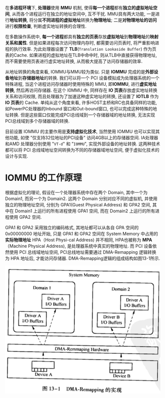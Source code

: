 
在**多进程环境**下, **处理器**使用 **MMU** 机制,  使得**每一个进程**都有**独立的虚拟地址空间**, 从而各个进程运行在独立的地址空间中,  互不干扰. MMU具有两大功能, 一是进行**地址转换**, 将分属**不同进程的虚拟地址**转换为**物理地址**; 二是**对物理地址的访问**进行**权限检查**, 判断虚实地址转换的合理性. 

在多数操作系统中, **每一个进程**都具有**独立的页表**存放**虚拟地址**到**物理地址**的**映射关系和属性**. 但是如果进程每次访问物理内存时, 都需要访问页表时, 将严重影响进程的执行效率. 为此处理器设置了 **TLB**(`Translation Lookaside Buffer`) 作为页表的Cache. 如果进程的虚拟地址在TLB中命中时,  则从TLB中直接获得物理地址,  而不需要使用页表进行虚实地址转换, 从而极大提高了访问存储器的效率. 

从地址转换的角度来看, IOMMU与MMU较为类似. 只是 **IOMMU** 完成的是**外部设备地址**到**存储器地址**的转换. 我们可以将一个 PCI 设备模拟成为处理器系统的一个特殊进程, 当这个进程访问存储器时使用特殊的 MMU, 即**IOMMU**, 进行**虚实地址转换**, 然后再访问存储器. 在这个 I0MMU 中, 同样存在 **IO 页表**存放虚实地址转换关系和访问权限, 而且处理器为了加速这种虚实地址的转换, 还设置了 **IOTLB** 作为 **IO 页表**的 Cache. 单纯从这个角度来看, 许多HOST主桥和RC也具备同样的功能, 如PowerPC处理器的Inbound 窗口和Out-bound窗口, 也可以完成这种特殊的地址转换. 但是这些窗口仅能完成PCI总线域到一个存储器域的地址转换, 无法实现PCI总线域到多个存储器域的转换. 

目前设置 IOMMU 的主要作用是**支持虚拟化技术**, 当然使用 IOMMU 也可以实现其他功能, 如使 ”仅支持32位地址的PCI设备" 访问4GB以上的存储器空间. IA处理器和AMD 处理器分别使用 "`VT-d`" 和 ”`I0MMU`", 实现外部设备的地址转换. 这两种技术都可以将 PCI 总线域地址空间转换为不同的存储器域地址空间, 便于虚拟化技术的设计与实现. 

# IOMMU 的工作原理

根据虚拟化的理论, 假设在一个处理器系统中存在两个 Domain, 其中一个为 Domain1, 而另一个为 Domain2. 这两个 Domain 分别对应不同的虚拟机, 并使用独立的物理地址空间, 分别为 GPA1(Guest Physical Address) 和 GPA2 空间, 其中在 Domain1 上运行的所有进程使用 GPA1 空间, 而在 Domain2 上运行的所有进程使用 GPA2 空间. 

GPA1 和 GPA2 采用独立的编码格式, 其地址都可以从各自 GPA 空间的 0x00000000 地址开始, 只是 GPA1 和 GPA2 空间在 System Memory 中占用的**实际物理地址** HPA（Host Physi-cal Address) 并不相同, HPA也被称为 **MPA**（Machine Physical Address), 是处理器系统中真实的物理地址. 而 PCI 设备依然使用 PCI 总线域地址空间, PCI总线地址需要通过 DMA-Remapping 逻辑转换为 HPA 地址后, 才能访问存储器. DMA-Remapping逻辑的组成结构如图13-1所示. 

![2022-05-04-22-33-21.png](./images/2022-05-04-22-33-21.png)

